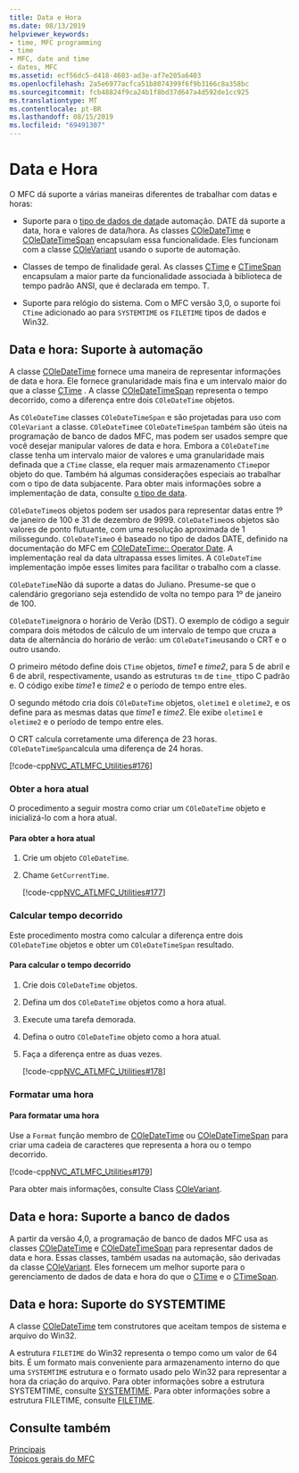 ```yaml
---
title: Data e Hora
ms.date: 08/13/2019
helpviewer_keywords:
- time, MFC programming
- time
- MFC, date and time
- dates, MFC
ms.assetid: ecf56dc5-d418-4603-ad3e-af7e205a6403
ms.openlocfilehash: 2a5e6977acfca51b8074399f6f9b3166c8a358bc
ms.sourcegitcommit: fcb48824f9ca24b1f8bd37d647a4d592de1cc925
ms.translationtype: MT
ms.contentlocale: pt-BR
ms.lasthandoff: 08/15/2019
ms.locfileid: "69491307"
---
```

# <a name="date-and-time"></a>Data e Hora

O MFC dá suporte a várias maneiras diferentes de trabalhar com datas e horas:

- Suporte para o [tipo de dados de data](../atl-mfc-shared/date-type.md)de automação. DATE dá suporte a data, hora e valores de data/hora. As classes [COleDateTime](../atl-mfc-shared/reference/coledatetime-class.md) e [COleDateTimeSpan](../atl-mfc-shared/reference/coledatetimespan-class.md) encapsulam essa funcionalidade. Eles funcionam com a classe [COleVariant](../mfc/reference/colevariant-class.md) usando o suporte de automação.

- Classes de tempo de finalidade geral. As classes [CTime](../atl-mfc-shared/reference/ctime-class.md) e [CTimeSpan](../atl-mfc-shared/reference/ctimespan-class.md) encapsulam a maior parte da funcionalidade associada à biblioteca de tempo padrão ANSI, que é declarada em tempo. T.

- Suporte para relógio do sistema. Com o MFC versão 3,0, o suporte foi `CTime` adicionado ao para `SYSTEMTIME` os `FILETIME` tipos de dados e Win32.

## <a name="date-and-time-automation-support"></a>Data e hora: Suporte à automação

A classe [COleDateTime](../atl-mfc-shared/reference/coledatetime-class.md) fornece uma maneira de representar informações de data e hora. Ele fornece granularidade mais fina e um intervalo maior do que a classe [CTime](../atl-mfc-shared/reference/ctime-class.md) . A classe [COleDateTimeSpan](../atl-mfc-shared/reference/coledatetimespan-class.md) representa o tempo decorrido, como a diferença entre dois `COleDateTime` objetos.

As `COleDateTime` classes `COleDateTimeSpan` e são projetadas para uso com `COleVariant` a classe. `COleDateTime`e `COleDateTimeSpan` também são úteis na programação de banco de dados MFC, mas podem ser usados sempre que você desejar manipular valores de data e hora. Embora a `COleDateTime` classe tenha um intervalo maior de valores e uma granularidade mais definada que a `CTime` classe, ela requer mais armazenamento `CTime`por objeto do que. Também há algumas considerações especiais ao trabalhar com o tipo de data subjacente. Para obter mais informações sobre a implementação de data, consulte [o tipo de data](../atl-mfc-shared/date-type.md).

`COleDateTime`os objetos podem ser usados para representar datas entre 1º de janeiro de 100 e 31 de dezembro de 9999. `COleDateTime`os objetos são valores de ponto flutuante, com uma resolução aproximada de 1 milissegundo. `COleDateTime`o é baseado no tipo de dados DATE, definido na documentação do MFC em [COleDateTime:: Operator Date](../atl-mfc-shared/reference/coledatetime-class.md#operator_date). A implementação real da data ultrapassa esses limites. A `COleDateTime` implementação impõe esses limites para facilitar o trabalho com a classe.

`COleDateTime`Não dá suporte a datas do Juliano. Presume-se que o calendário gregoriano seja estendido de volta no tempo para 1º de janeiro de 100.

`COleDateTime`ignora o horário de Verão (DST). O exemplo de código a seguir compara dois métodos de cálculo de um intervalo de tempo que cruza a data de alternância do horário de verão: um `COleDateTime`usando o CRT e o outro usando.

O primeiro método define dois `CTime` objetos, *time1* e *time2*, para 5 de abril e 6 de abril, respectivamente, usando as estruturas `tm` de `time_t`tipo C padrão e. O código exibe *time1* e *time2* e o período de tempo entre eles.

O segundo método cria dois `COleDateTime` objetos, `oletime1` e `oletime2`, e os define para as mesmas datas que *time1* e *time2*. Ele exibe `oletime1` e `oletime2` e o período de tempo entre eles.

O CRT calcula corretamente uma diferença de 23 horas. `COleDateTimeSpan`calcula uma diferença de 24 horas.

[!code-cpp[NVC_ATLMFC_Utilities#176](../atl-mfc-shared/codesnippet/cpp/date-and-time-automation-support_1.cpp)]

### <a name="get-the-current-time"></a>Obter a hora atual

O procedimento a seguir mostra como criar um `COleDateTime` objeto e inicializá-lo com a hora atual.

#### <a name="to-get-the-current-time"></a>Para obter a hora atual

1. Crie um objeto `COleDateTime`.

1. Chame `GetCurrentTime`.

   [!code-cpp[NVC_ATLMFC_Utilities#177](../atl-mfc-shared/codesnippet/cpp/current-time-automation-classes_1.cpp)]

### <a name="calculate-elapsed-time"></a>Calcular tempo decorrido

Este procedimento mostra como calcular a diferença entre dois `COleDateTime` objetos e obter um `COleDateTimeSpan` resultado.

#### <a name="to-calculate-elapsed-time"></a>Para calcular o tempo decorrido

1. Crie dois `COleDateTime` objetos.

1. Defina um dos `COleDateTime` objetos como a hora atual.

1. Execute uma tarefa demorada.

1. Defina o outro `COleDateTime` objeto como a hora atual.

1. Faça a diferença entre as duas vezes.

   [!code-cpp[NVC_ATLMFC_Utilities#178](../atl-mfc-shared/codesnippet/cpp/elapsed-time-automation-classes_1.cpp)]

### <a name="format-a-time"></a>Formatar uma hora

#### <a name="to-format-a-time"></a>Para formatar uma hora

Use a `Format` função membro de [COleDateTime](../atl-mfc-shared/reference/coledatetime-class.md) ou [COleDateTimeSpan](../atl-mfc-shared/reference/coledatetimespan-class.md) para criar uma cadeia de caracteres que representa a hora ou o tempo decorrido.

   [!code-cpp[NVC_ATLMFC_Utilities#179](../atl-mfc-shared/codesnippet/cpp/formatting-time-automation-classes_1.cpp)]

Para obter mais informações, consulte Class [COleVariant](../mfc/reference/colevariant-class.md).

## <a name="date-and-time-database-support"></a>Data e hora: Suporte a banco de dados

A partir da versão 4,0, a programação de banco de dados MFC usa as classes [COleDateTime](../atl-mfc-shared/reference/coledatetime-class.md) e [COleDateTimeSpan](../atl-mfc-shared/reference/coledatetimespan-class.md) para representar dados de data e hora. Essas classes, também usadas na automação, são derivadas da classe [COleVariant](../mfc/reference/colevariant-class.md). Eles fornecem um melhor suporte para o gerenciamento de dados de data e hora do que o [CTime](../atl-mfc-shared/reference/ctime-class.md) e o [CTimeSpan](../atl-mfc-shared/reference/ctimespan-class.md).

## <a name="date-and-time-systemtime-support"></a>Data e hora: Suporte do SYSTEMTIME

A classe [COleDateTime](../atl-mfc-shared/reference/coledatetime-class.md) tem construtores que aceitam tempos de sistema e arquivo do Win32.

A estrutura `FILETIME` do Win32 representa o tempo como um valor de 64 bits. É um formato mais conveniente para armazenamento interno do que uma `SYSTEMTIME` estrutura e o formato usado pelo Win32 para representar a hora da criação do arquivo. Para obter informações sobre a estrutura SYSTEMTIME, consulte [SYSTEMTIME](/windows/desktop/api/minwinbase/ns-minwinbase-systemtime). Para obter informações sobre a estrutura FILETIME, consulte [FILETIME](/windows/desktop/api/minwinbase/ns-minwinbase-filetime).

## <a name="see-also"></a>Consulte também

[Principais](../mfc/mfc-concepts.md)\
[Tópicos gerais do MFC](../mfc/general-mfc-topics.md)
